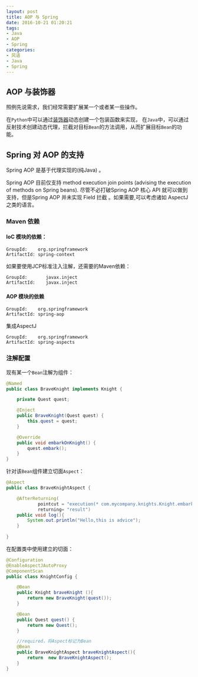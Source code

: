 ```yaml
---
layout: post
title: AOP 与 Spring
date: 2016-10-21 01:20:21
tags:
- Java
- AOP
- Spring
categories:
- 风语
- Java
- Spring
---
```


## AOP 与装饰器

照例先说需求，我们经常需要扩展某一个或者某一些操作。

在`Python`中可以通过[装饰器](http://www.itminus.com/2015/04/10/WindWhisper/Python/Python%E5%87%BD%E6%95%B0%E8%A3%85%E9%A5%B0%E5%99%A8%E5%8E%9F%E7%90%86%E5%88%86%E6%9E%90/)动态创建一个包装函数来实现，
在`Java`中，可以通过反射技术创建动态代理，拦截对目标`Bean`的方法调用，从而扩展目标`Bean`的功能。

## Spring 对 AOP 的支持

Spring AOP 是基于代理实现的(纯Java) 。

Spring AOP 目前仅支持 method execution join points (advising the execution of methods on Spring beans). 
尽管不必打破Spring AOP 核心 API 就可以做到支持，但是Spring AOP 并未实现 Field 拦截 。如果需要,可以考虑诸如 AspectJ 之类的语言。


### Maven 依赖

#### IoC 模块的依赖：

```
GroupId:    org.springframework
ArtifactId: spring-context
```

如果要使用JCP标准注入注解，还需要的Maven依赖：
```
GroupId:       javax.inject
ArtifactId:    javax.inject
```

#### AOP 模块的依赖

```
GroupId:    org.springframework
ArtifactId: spring-aop
```

集成AspectJ
```
GroupId:    org.springframework
ArtifactId: spring-aspects
```

### 注解配置

现有某一个`Bean`注解为组件：
```Java
@Named
public class BraveKnight implements Knight {

	private Quest quest;

	@Inject
	public BraveKnight(Quest quest) {
		this.quest = quest;
	}

	@Override
	public void embarkOnKnight() {
		quest.embark();
	}
}
```


针对该`Bean`组件建立切面`Aspect`：

```Java
@Aspect
public class BraveKnightAspect {

	@AfterReturning(
			pointcut = "execution(* com.mycompany.knights.Knight.embarkOnKnight(..))",
			returning= "result")
	public void log(){
		System.out.println("Hello,this is advice");
	}
	
}
```

在配置类中使用建立的切面：
```Java
@Configuration
@EnableAspectJAutoProxy
@ComponentScan
public class KnightConfig {

	@Bean
	public Knight braveKnight (){
		return new BraveKnight(quest());
	}

	@Bean
	public Quest quest() {
		return new Quest();
	}

	//required，将Aspect标记为Bean
	@Bean
	public BraveKnightAspect braveKnightAspect(){
		return  new BraveKnightAspect();
	}
}
```

